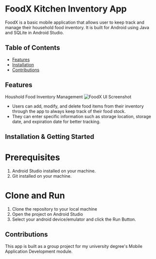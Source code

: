 # FoodX Kitchen Inventory App
FoodX is a basic mobile application that allows user to keep track and manage their household food inventory. It is built for Android using Java and SQLite in Android Studio.

## Table of Contents
- [Features](#features)
- [Installation](#installation)
- [Contributions](#contributions)

## Features
Houshold Food Inventory Management
![FoodX UI Screenshot](https://github.com/IvanTan02/kitchen-inventory-app/assets/92838040/45f5d370-4356-4a54-8916-fcffa593c203)

- Users can add, modify, and delete food items from their inventory through the app to always keep track of their food stock.
- They can enter specific information such as storage location, storage date, and expiration date for better tracking.

## Installation & Getting Started
# Prerequisites
1. Android Studio installed on your machine.
2. Git installed on your machine.

# Clone and Run
1. Clone the repository to your local machine
2. Open the project on Android Studio
3. Select your android device/emulator and click the Run Button.

## Contributions
This app is built as a group project for my university degree's Mobile Application Development module.
